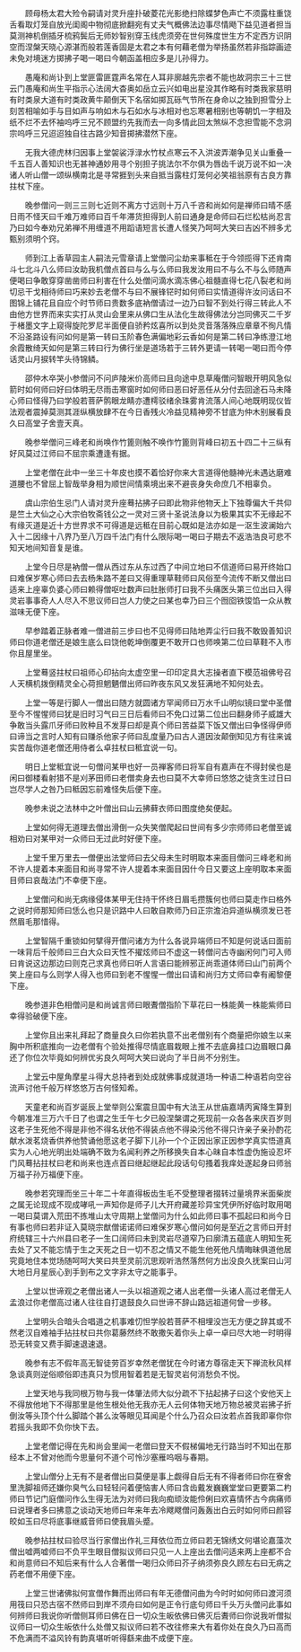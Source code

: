 <!-- { "loadSidebar": true } -->
　　顾母杨太君大殓令嗣请对灵升座扑破菱花光影绝扫除蝶梦色声亡不须露柱重饶舌看取灯笼自放光闺阁中物彻底掀翻宛有丈夫气概佛法边事尽情飏下益见道者担当莫测神机倒插牙梳鸦鬓后无师妙智别穿玉线虎须旁在世何殊度世生方不定西方识阴空而涅槃天晓心源湛而般若莲香固是太君之本有何藉老僧为举扬虽然若非指踪画迹未免对境迷方掷拂子喝一喝曰今朝函盖相应多是儿孙得力。

　　愚庵和尚讣到上堂匪雷匪霆声名常在人耳非廓越先宗者不能也故洞宗三十三世云门愚庵和尚生平指示心法阔大杳奥如岳立云兴如电出星没其作略有时类我家慈明有时类泉大道有时类政黄牛颠倒天下名宿如掷瓦砾气节所在身命以之独到担雪分上刻苦相喻如手与目如声与响如木与石如水与冰相对也忘寒暑相别也等朝饥一字相及纸不烂不去怀袖呜呼三兄不顾盟约先我而去一向多情此回太煞纵不念担雪能不念洞宗呜呼三兄迢迢独自往古路少知音掷拂潜然下座。

　　无我大德虎林归因事上堂袈裟浮渌水竹杖点寒云不入洪波弄潮争见关山重叠一千五百人善知识也无甚神通妙用寻个别担子挑法尔不尔俱为唇齿千说万说不如一决诸人听山僧一颂纵横南北是寻常捱到头来自抵当露柱灯笼何必笑祖翁原有古良方靠拄杖下座。

　　晚参僧问一则三三则七近则不离方寸远则十万八千咨和尚如何是禅师曰晴不感日雨不怪天曰千难万难师曰百千年滞货担得到人前曰通身是命师曰石烂松枯尚忍言乃曰如今奉劝兄弟禅不用缠道不用蹈语短言长遭人怪笑乃呵呵大笑曰吉凶不辨多尤甄别须明个窍。

　　师到江上香草园主人嗣法元雪章请上堂僧问尘劫来事秪在于今领揽得下还肯南斗七北斗八么师曰汝助我机僧点首曰与么与么师曰我发汝用曰不与么不与么师随声便喝曰争敢穿穿凿凿师曰利害在什么处僧问滴水滴冻佛心祖髓直得七花八裂老和尚切忌干戈相待师曰巧来妙去老僧不与曰不展锋铓时如何师曰实情道得许汝问话曰不图锦上铺花且自应个时节师曰贵数多底衲僧请过一边乃曰智不到处行得三转此人不由他方世界而来实实打从灵山会里来从佛口生从法化生故得佛法分岂同佛灭二千岁于楮墨文字上窥得旋陀罗尼半面便自骄矜炫喜所以到处灵音落落殊应章章不徇凡情不沿圣路设有问如何是第一转曰玉阶春色满偏地彩云香如何是第二转曰净练澄江地余霞散绮天如何是第三转曰行为佛行坐是道场若于三转外更请一转喝一喝曰而今停话灵山月捩转竿头待锦鳞。

　　邵仲木卒哭小参僧问不问庐陵米价高师曰且向途中息草庵僧问智眼开明风急似箭时如何师曰好曰体明无尽雨击寒窗时如何师曰恶曰好恶任从分付去回途石马未降心师曰怪得乃曰学般若菩萨鹘眼龙睛亦遭樗驳绪余珠雾肯流落人间心地既明现仪皆法观者震掉莫测其涯纵横放肆不在今日香残火冷益见精神旁不甘底为仲木别展看良久曰高堂子舍壹天真。

　　晚参举僧问三峰老和尚唤作竹篦则触不唤作竹篦则背峰曰初五十四二十三纵有好风莫过江师曰不屈宗乘遭逢有据。

　　上堂老僧在此中一坐三十年皮也摸不着恰好你来大言道得他髓神光未遇达磨难道腰也不曾屈上智哉举身相为顺世间情乘境出来不避丧身失命庶几不相辜负。

　　虞山宗伯生忌门人请对灵升座蓦拈拂子曰即此物非他物天上下独尊偏大千共仰是竺土大仙之心大宗伯牧斋钱公之一灵对三贤十圣说法身以为极果其实不无缘起不有缘灭道是近十方世界求不可得道是远秪在目前心既如是法亦如是一沤生波澜始六入十二因缘十八界乃至八万四千法门有什么限际喝一喝曰子期去不返浩浩良可悲不知天地间知音复是谁。

　　上堂今日尽是衲僧一僧从西过东从东过西了中间立地曰不信道师曰易开终始口曰难保岁寒心师曰去去杨朱路不差曰又得重理草鞋师曰风俗至今流传不断又僧出曰适来上座辜负婆心师曰赖得僧呕吐数声曰肚胀师打曰我不头痛医头第三位出曰入得灵岩事事奇人人尽入不思议师曰岂人力使之曰某也幸乃曰三个囫囵铁馂馅一众从教滋味无便下座。

　　早参踏着正脉者难一僧进前三步曰也不见得师曰陆地弄尘行曰我不敢毁善知识师曰你道老僧还是娘生底么曰饶他乾坤倒覆更不敢开口也师唤第二位曰草鞋不入市你且屋里坐。

　　上堂蓦竖拄杖曰祖师心印拈向太虚空里一印印定具大志操者直下模范祖佛号召人天横机拨倒精灵全心荷担魍魉僧出师曰昨夜东风又发狂满地不知何处去。

　　上堂一等是行脚人一僧出曰随方就圆诸方罕闻师曰万水千山明似镜曰堂中圣僧至今不惺惺师曰犹是旧时习气曰三日后看师曰不免口过第二位出曰翻身师子威雄大争敢当头露爪牙师曰败种且不发芽曰却是真个师曰苦益菜下饭又僧出曰争怪得伊师曰谛当之言时人知有曰赚杀他家子师曰乱度量乃曰古人道因汝颠倒知见方有往来诚实苦哉你道老僧还用侍者么卓拄杖曰秪宜说一句。

　　明日上堂秪宜说一句僧问某甲也好一员禅客师曰将军自有嘉声在不得封侯也是闲曰御楼看射猎不是刈茅田师曰老僧卖身去也曰莫不大幸师曰悠悠之徒贪生过日曰岂尽学人之咎乃曰秪因忘前难怪失后便下座。

　　晚参未说之法林中之叶僧出曰山云拂藓衣师曰图度绝矣便起。

　　上堂如何得无道理去僧出滑倒一众失笑僧爬起曰世间有多少宗师师曰老僧至诚相劝曰对某甲对一众师曰无过此时好便下座。

　　上堂千里万里去一僧便出法堂师曰去父母未生时明取本来面目僧问三峰老和尚不许人提着本来面目和尚寻常不许人提着本来面目因什今日又要这上座明取本来面目师曰哀哉法门不幸便下座。

　　上堂僧问和尚无病缘侵体某甲无住持干怀终日眉毛攒簇何也师曰莫走作曰格外之说时师那知师曰恁么也只是识路中人曰敢自欺师乃曰正宗澹泊异道纵横须发已苍然眉毛那惜得。

　　上堂智隔千重锁如何擘得开僧问诸方为什么各说异端师曰不知是何说话曰面前一味背后千般师曰三白大众曰天性不擢炫师曰不虚这一转僧问古寺幽闲何门可入师曰肯说这边那边曰则克己求真也师曰听人言语曰能辨邪正尚乖道体师曰山门前两个笑上座曰与么则学人得入也师曰到老不惺惺一僧出曰请和尚归方丈师曰幸有阇黎便下座。

　　晚参道非色相僧问是和尚诚言师曰眼聻僧指阶下草花曰一株能黄一株能紫师曰幸得验破便下座。

　　上堂你且出来礼拜起了商量良久曰你若执意不出老僧别有个商量把你娘生以来胸中所积底推向一边老僧有个验处推得尽情底眉栽眼上推不去底鼻挂口边眉眼口鼻还了你位次毕竟如何辨优劣良久呵呵大笑曰说向了半日尚不分别生。

　　上堂云中屋角摩星斗得大总持者到处成就佛事成就道场一种语二种语若向空谷流声讨他千般万样悠悠万古何怪知希。

　　天童老和尚百岁诞辰上堂举则公案震旦国中有大法王从世庙嘉靖丙寅降生算到今朝准准三万六千日了也谓之生壬午七夕已般涅槃谓之死现前一众各各来庆百岁则这老子生死他不得是非他不得名状他不得装点他不得染污他不得只许亲子亲孙酌花献水泼茗烧香供养他赞诵他愿这老子脚下儿孙一个个正因出家正因参学真实悟道真实为人心地光明出处端确不致为名闻利养之所移换失自本心昧自本性虚伪施设忍坏门风蓦拈拄杖曰老和尚来也连点首曰继起继起此段话句句搔着我痒处遂起身曰师翁万福子孙万福便下座。

　　晚参若究理而坐三十年二十年直得板齿生毛不受整理者掇转过量境界米面柴炭之属无论现成不现成哮吼一声知你是师子儿大开府藏差珍异宝凭伊所好临时取用喝一喝曰莫谓入荒田不拣堆山太守周期上堂僧问为什么如此师曰事不孤起曰和尚今日有事也师曰若非证入莫晓宗猷僧诺诺师曰难保岁寒心僧问如何是至近之言师曰开封府统辖三十六州县曰老子一生口阔师曰未到灵岩尽道窄乃曰廓清五蕴底人明知生死去处了又不能忘情于生之天死之日一切不忍之情又不能生他死他凡情晦昧俱道他居究竟地住本觉场随呵呵大笑曰共至灵前沉思观听浩然落然何方出没良久抚案曰山河大地日月星辰心到手到布之文字非太守之能事乎。

　　上堂以世谛观之老僧出诸人一头以祖道观之诸人出老僧一头诸人高过老僧无人孟浪过你老僧高过诸人往往自打退鼓良久曰世谛不辞山路远祖道何曾一步移。

　　上堂明头合暗头合唱道之机事难忉怛学般若菩萨不相埋没岂无方便之辞其或不然老汉自难袖手拈拄杖曰共你葛藤然终不敢撒矢着你头上卓一卓曰尽大地一时明得恐无转变又费手脚速退速退。

　　晚参有志不假年高无智徒劳百岁幸然老僧犹在今时诸方尊宿走天下禅流秋风样急谈真则逆俗顺俗即违真只为惯用智着若是无智灵岩何消愁负不悦。

　　上堂天地与我同根万物与我一体肇法师大似分疏不下拈起拂子曰这个安他天上不得放他地下不得那里是他生根处他无我亦无人云何体物天地万物总被灵岩拂子折倒汝等头顶个什么脚踏个甚么汝等眼见耳闻是个什么乃召众曰汝若点首我即辜你你若摇头我即不负你快下去。

　　上堂老僧记得在先和尚会里闻一老僧曰登天不假梯偏地无行路当时不知出在那经本上不曾对他而今思量何不道个可怜沙塞雁呜咽与春期。

　　上堂山僧分上无有不是者僧出曰莫便是事上觑得自后无有不得者师曰你在寮舍里洗脚祖师还嫌你臭气么曰轻轻问着便恼害人师曰含齿戴发巍巍堂堂曰更要第二杓师曰节记门庭僧问作么生得无法为对师曰我向痴顽汝能伶俐曰欢喜情怀古今病痛师曰说理者多曰拂意之谈动天地师曰年来年去冷飕飕僧问轰轰出白云时如何师曰颜容皎如玉曰尽将底事继威音师曰使我眉头蹙。

　　晚参拈拄杖曰验尽当行家僧出作礼三拜依位而立师曰若无锦绣文何堪论嘉藻次僧出嘘两嘘师曰不负平生眼目僧拟议师曰只见一人上座出去僧问适来两上座都不合和尚意师曰不知后来有什么人合著僧一喝归众师曰芥子纳须弥良久顾左右曰无病之药老僧不用便下座。

　　上堂三世诸佛拟何宣僧作舞而出师曰有年无德僧问曲为今时时如何师曰渡河须用筏曰只恐古宿不然师曰到岸不须舟曰如何是正令行底句师曰千头万头僧问此事如何辨师曰我说你听僧侧耳师曰佛在日一切众生皈依佛曰佛灭后聻师曰你说我听僧拟议师曰一切众生皈依什么处僧又拟议师曰若不改往修来大有着你处在良久乃曰高而不危满而不溢风铃有韵真堪听听得繇来曲不成便下座。

